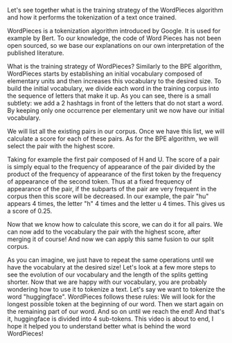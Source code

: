 Let's see together what is the training strategy of the WordPieces algorithm and how it performs the tokenization of a text once trained.

WordPieces is a tokenization algorithm introduced by Google. It is used for example by Bert. To our knowledge, the code of Word Pieces has not been open sourced, so we base our explanations on our own interpretation of the published literature.

What is the training strategy of WordPieces? Similarly to the BPE algorithm, WordPieces starts by establishing an initial vocabulary composed of elementary units and then increases this vocabulary to the desired size. To build the initial vocabulary, we divide each word in the training corpus into the sequence of letters that make it up. As you can see, there is a small subtlety: we add a 2 hashtags in front of the letters that do not start a word. By keeping only one occurrence per elementary unit we now have our initial vocabulary.

We will list all the existing pairs in our corpus. Once we have this list, we will calculate a score for each of these pairs. As for the BPE algorithm, we will select the pair with the highest score.

Taking for example the first pair composed of H and U. The score of a pair is simply equal to the frequency of appearance of the pair divided by the product of the frequency of appearance of the first token by the frequency of appearance of the second token. Thus at a fixed frequency of appearance of the pair, if the subparts of the pair are very frequent in the corpus then this score will be decreased. In our example, the pair "hu" appears 4 times, the letter "h" 4 times and the letter u 4 times. This gives us a score of 0.25.

Now that we know how to calculate this score, we can do it for all pairs. We can now add to the vocabulary the pair with the highest score, after merging it of course! And now we can apply this same fusion to our split corpus.

As you can imagine, we just have to repeat the same operations until we have the vocabulary at the desired size! Let's look at a few more steps to see the evolution of our vocabulary and the length of the splits getting shorter.
Now that we are happy with our vocabulary, you are probably wondering how to use it to tokenize a text.  Let's say we want to tokenize the word "huggingface".  WordPieces follows these rules: We will look for the longest possible token at the beginning of our word. Then we start again on the remaining part of our word. And so on until we reach the end! And that's it, huggingface is divided into 4 sub-tokens.
This video is about to end, I hope it helped you to understand better what is behind the word WordPieces!